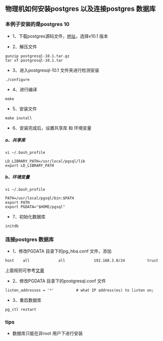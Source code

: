 ## 物理机如何安装postgres 以及连接postgres 数据库

### 本例子安装的是postgres 10

- 1、下载postgres源码文件，[地址](https://www.postgresql.org/ftp/source/)，选择v10.1 版本

- 2、解压文件
```
gunzip postgresql-10.1.tar.gz
tar xf postgresql-10.1.tar
```
- 3、进入postgresql-10.1 文件夹进行检测安装
```
./configure
```
- 4、进行编译
```
make
```
- 5、安装文件
```
make install
```
- 6、安装完成后，设置共享库 和 环境变量
##### a、共享库

```
vi ~/.bash_profile

LD_LIBRARY_PATH=/usr/local/pgsql/lib
export LD_LIBRARY_PATH
```

##### b、环境变量

```
vi ~/.bash_profile

PATH=/usr/local/pgsql/bin:$PATH
export PATH
export PGDATA="$HOME/pgsql"
```

- 7、初始化数据库

```
initdb
```

### 连接postgres 数据库

- 1、修改PGDATA 目录下的pg_hba.conf 文件，添加

```
host    all             all             192.168.3.0/24          trust
```

上面规则可参考[文章](https://blog.csdn.net/u010936475/article/details/52729605)

- 2、修改PGDATA 目录下的postgresql.conf 文件

```
listen_addresses = '*'          # what IP address(es) to listen on;
```

- 3、重启数据库

```
pg_ctl restart
```

### tips
- 数据库只能在非root 用户下进行安装